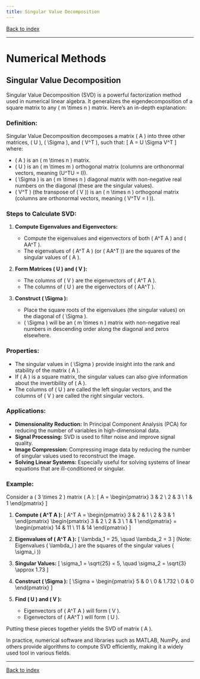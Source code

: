 ```yaml
---
title: Singular Value Decomposition
---
```


[Back to index](index.html)

---
# Numerical Methods
## Singular Value Decomposition

Singular Value Decomposition (SVD) is a powerful factorization method used in numerical linear algebra. It generalizes the eigendecomposition of a square matrix to any \( m \times n \) matrix. Here’s an in-depth explanation:

### Definition:
Singular Value Decomposition decomposes a matrix \( A \) into three other matrices, \( U \), \( \Sigma \), and \( V^T \), such that:
\[ A = U \Sigma V^T \]
where:
- \( A \) is an \( m \times n \) matrix.
- \( U \) is an \( m \times m \) orthogonal matrix (columns are orthonormal vectors, meaning \(U^TU = I\)).
- \( \Sigma \) is an \( m \times n \) diagonal matrix with non-negative real numbers on the diagonal (these are the singular values).
- \( V^T \) (the transpose of \( V \)) is an \( n \times n \) orthogonal matrix (columns are orthonormal vectors, meaning \( V^TV = I \)).

### Steps to Calculate SVD:
1. **Compute Eigenvalues and Eigenvectors:**
   - Compute the eigenvalues and eigenvectors of both \( A^T A \) and \( AA^T \).
   - The eigenvalues of \( A^T A \) (or \( AA^T \)) are the squares of the singular values of \( A \).

2. **Form Matrices \( U \) and \( V \):**
   - The columns of \( V \) are the eigenvectors of \( A^T A \).
   - The columns of \( U \) are the eigenvectors of \( AA^T \).

3. **Construct \( \Sigma \):**
   - Place the square roots of the eigenvalues (the singular values) on the diagonal of \( \Sigma \).
   - \( \Sigma \) will be an \( m \times n \) matrix with non-negative real numbers in descending order along the diagonal and zeros elsewhere.

### Properties:
- The singular values in \( \Sigma \) provide insight into the rank and stability of the matrix \( A \).
- If \( A \) is a square matrix, the singular values can also give information about the invertibility of \( A \).
- The columns of \( U \) are called the left singular vectors, and the columns of \( V \) are called the right singular vectors.

### Applications:
- **Dimensionality Reduction:** In Principal Component Analysis (PCA) for reducing the number of variables in high-dimensional data.
- **Signal Processing:** SVD is used to filter noise and improve signal quality.
- **Image Compression:** Compressing image data by reducing the number of singular values used to reconstruct the image.
- **Solving Linear Systems:** Especially useful for solving systems of linear equations that are ill-conditioned or singular.

### Example:
Consider a \( 3 \times 2 \) matrix \( A \):
\[ A = \begin{pmatrix}
3 & 2 \\ 
2 & 3 \\
1 & 1
\end{pmatrix} \]

1. **Compute \( A^T A \):**
\[ A^T A = \begin{pmatrix}
3 & 2 & 1 \\ 
2 & 3 & 1
\end{pmatrix}
\begin{pmatrix}
3 & 2 \\ 
2 & 3 \\
1 & 1
\end{pmatrix} = \begin{pmatrix}
14 & 11 \\ 
11 & 14
\end{pmatrix} \]

2. **Eigenvalues of \( A^T A \):**
\[ \lambda_1 = 25, \quad \lambda_2 = 3 \]
(Note: Eigenvalues \( \lambda_i \) are the squares of the singular values \( \sigma_i \))

3. **Singular Values:**
\[ \sigma_1 = \sqrt{25} = 5, \quad \sigma_2 = \sqrt{3} \approx 1.73 \]

4. **Construct \( \Sigma \):**
\[ \Sigma = \begin{pmatrix}
5 & 0 \\ 
0 & 1.732 \\ 
0 & 0 
\end{pmatrix} \]

5. **Find \( U \) and \( V \):**
   - Eigenvectors of \( A^T A \) will form \( V \).
   - Eigenvectors of \( AA^T \) will form \( U \).

Putting these pieces together yields the SVD of matrix \( A \).

In practice, numerical software and libraries such as MATLAB, NumPy, and others provide algorithms to compute SVD efficiently, making it a widely used tool in various fields.

---
[Back to index](index.html)
